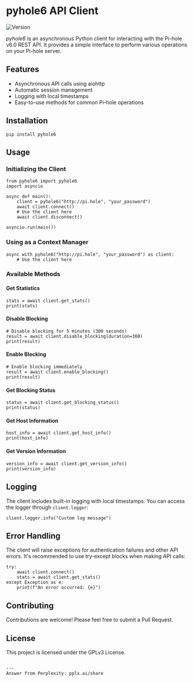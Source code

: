 # pyhole6 API Client

![Version](https://img.shields.io/badge/version-0.0.1-blue.svg)

*pyhole6* is an asynchronous Python client for interacting with the Pi-hole v6.0 REST API. It provides a simple interface to perform various operations on your Pi-hole server.

## Features

- Asynchronous API calls using aiohttp
- Automatic session management
- Logging with local timestamps
- Easy-to-use methods for common Pi-hole operations

## Installation

```
pip install pyhole6
```

## Usage

### Initializing the Client

```
from pyhole6 import pyhole6
import asyncio

async def main():
    client = pyhole6("http://pi.hole", "your_password")
    await client.connect()
    # Use the client here
    await client.disconnect()

asyncio.run(main())
```

### Using as a Context Manager

```
async with pyhole6("http://pi.hole", "your_password") as client:
    # Use the client here
```

### Available Methods

#### Get Statistics

```
stats = await client.get_stats()
print(stats)
```

#### Disable Blocking

```
# Disable blocking for 5 minutes (300 seconds)
result = await client.disable_blocking(duration=300)
print(result)
```

#### Enable Blocking

```
# Enable blocking immediately
result = await client.enable_blocking()
print(result)
```

#### Get Blocking Status

```
status = await client.get_blocking_status()
print(status)
```

#### Get Host Information

```
host_info = await client.get_host_info()
print(host_info)
```

#### Get Version Information

```
version_info = await client.get_version_info()
print(version_info)
```

## Logging

The client includes built-in logging with local timestamps. You can access the logger through `client.logger`:

```
client.logger.info("Custom log message")
```

## Error Handling

The client will raise exceptions for authentication failures and other API errors. It's recommended to use try-except blocks when making API calls:

```
try:
    await client.connect()
    stats = await client.get_stats()
except Exception as e:
    print(f"An error occurred: {e}")
```

## Contributing

Contributions are welcome! Please feel free to submit a Pull Request.

## License

This project is licensed under the GPLv3 License.
```

---
Answer from Perplexity: pplx.ai/share